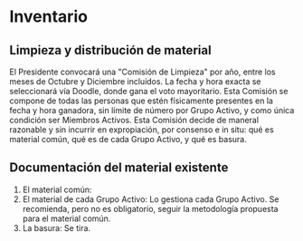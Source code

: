 # Inventario

## Limpieza y distribución de material
El Presidente convocará una "Comisión de Limpieza" por año, entre los meses de Octubre y Diciembre incluidos. La fecha y hora exacta se seleccionará vía Doodle, donde gana el voto mayoritario. Esta Comisión se compone de todas las personas que estén físicamente presentes en la fecha y hora ganadora, sin límite de número por Grupo Activo, y como única condición ser Miembros Activos. Esta Comisión decide de maneral razonable y sin incurrir en expropiación, por consenso e in situ: qué es material común, qué es de cada Grupo Activo, y qué es basura.

## Documentación del material existente
1. El material común:
2. El material de cada Grupo Activo: Lo gestiona cada Grupo Activo. Se recomienda, pero no es obligatorio, seguir la metodología propuesta para el material común.
3. La basura: Se tira.
